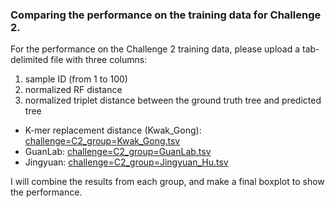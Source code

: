 ### Comparing the performance on the training data for Challenge 2. 

For the performance on the Challenge 2 training data,  please upload a tab-delimited file with three columns: 
1. sample ID (from 1 to 100)
2. normalized RF distance
3. normalized triplet distance between the ground truth tree and predicted tree 


* K-mer replacement distance (Kwak_Gong): [challenge=C2_group=Kwak_Gong.tsv](challenge=C2_group=Kwak_Gong.tsv)
* GuanLab: [challenge=C2_group=GuanLab.tsv](challenge=C2_group=GuanLab.tsv)
* Jingyuan: [challenge=C2_group=Jingyuan_Hu.tsv](challenge=C2_group=Jingyuan_Hu.tsv)

I will combine the results from each group, and make a final boxplot to show the performance.  
